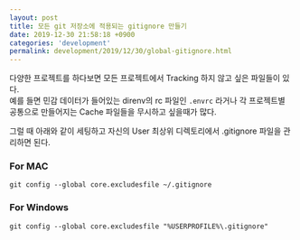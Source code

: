 ```yaml
---
layout: post
title: 모든 git 저장소에 적용되는 gitignore 만들기 
date: 2019-12-30 21:58:18 +0900
categories: 'development'
permalink: development/2019/12/30/global-gitignore.html
---
```


다양한 프로젝트를 하다보면 모든 프로젝트에서 Tracking 하지 않고 싶은 파일들이 있다.<br/>
예를 들면 민감 데이터가 들어있는 direnv의 rc 파일인 `.envrc` 라거나 각 프로젝트별 공통으로 만들어지는 Cache 파일들을 무시하고 싶을때가 많다.

그럴 때 아래와 같이 세팅하고 자신의 User 최상위 디렉토리에서 .gitignore 파일을 관리하면 된다.

### For MAC

```shell
git config --global core.excludesfile ~/.gitignore
```

### For Windows

```shell
git config --global core.excludesfile "%USERPROFILE%\.gitignore"
```